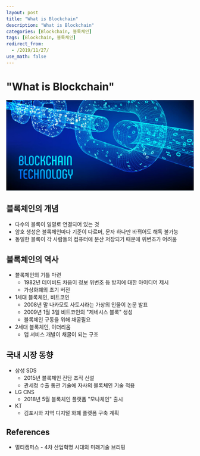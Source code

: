```yaml
---
layout: post
title: "What is Blockchain"
description: "What is Blockchain"
categories: [Blockchain, 블록체인]
tags: [Blockchain, 블록체인]
redirect_from:
  - /2019/11/27/
use_math: false
---
```


# "What is Blockchain"

<img src="/assets/images/posts/2019-11-27-what-is-blockchain/tecnologia-blockchain-2.jpg">

## 블록체인의 개념

- 다수의 블록이 일렬로 연결되어 있는 것
- 암호 생성은 블록체인마다 기준이 다르머, 문자 하나만 바뀌어도 해독 불가능
- 동일한 블록이 각 사람들의 컴퓨터에 분산 저장되기 때문에 위변조가 어려움

## 블록체인의 역사

- 블록체인의 기틀 마련
  - 1982년 데이비드 차움이 정보 위변조 등 방지에 대한 아이디어 제시
  - 가상화폐의 초기 버전
- 1세대 블록체인, 비트코인
  - 2008년 말 나카모토 사토시라는 가상의 인물이 논문 발표
  - 2009년 1월 3일 비트코인의 "제네시스 블록" 생성
  - 블록체인 구동을 위해 채굴필요
- 2세대 블록체인, 이더리움
  - 앱 서비스 개발이 채굴이 되는 구조

## 국내 시장 동향

- 삼성 SDS
  - 2015년 블록체인 전담 조직 신설
  - 관세청 수출 통관 기술에 자사의 블록체인 기술 적용
- LG CNS
  - 2018년 5월 블록체인 플랫폼 "모나체인" 출시
- KT
  - 김포시와 지역 디지털 화폐 플랫폼 구축 계획

## References

- 멀티캠퍼스 - 4차 산업혁명 시대의 미래기술 브리핑
